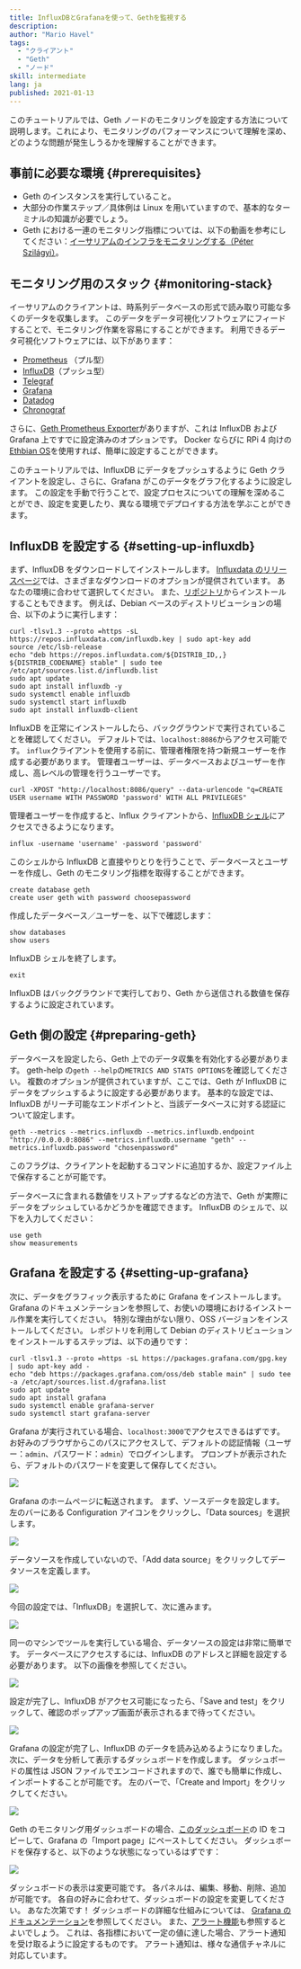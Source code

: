 ```yaml
---
title: InfluxDBとGrafanaを使って、Gethを監視する
description:
author: "Mario Havel"
tags:
  - "クライアント"
  - "Geth"
  - "ノード"
skill: intermediate
lang: ja
published: 2021-01-13
---
```


このチュートリアルでは、Geth ノードのモニタリングを設定する方法について説明します。これにより、モニタリングのパフォーマンスについて理解を深め、どのような問題が発生しうるかを理解することができます。

## 事前に必要な環境 \{#prerequisites}

- Geth のインスタンスを実行していること。
- 大部分の作業ステップ／具体例は Linux を用いていますので、基本的なターミナルの知識が必要でしょう。
- Geth における一連のモニタリング指標については、以下の動画を参考にしてください：[イーサリアムのインフラをモニタリングする（Péter Szilágyi）](https://www.youtube.com/watch?v=cOBab8IJMYI)。

## モニタリング用のスタック \{#monitoring-stack}

イーサリアムのクライアントは、時系列データベースの形式で読み取り可能な多くのデータを収集します。 このデータをデータ可視化ソフトウェアにフィードすることで、モニタリング作業を容易にすることができます。 利用できるデータ可視化ソフトウェアには、以下があります：

- [Prometheus](https://prometheus.io/) （プル型）
- [InfluxDB](https://www.influxdata.com/get-influxdb/)（プッシュ型）
- [Telegraf](https://www.influxdata.com/get-influxdb/)
- [Grafana](https://www.grafana.com/)
- [Datadog](https://www.datadoghq.com/)
- [Chronograf](https://www.influxdata.com/time-series-platform/chronograf/)

さらに、[Geth Prometheus Exporter](https://github.com/hunterlong/gethexporter)がありますが、これは InfluxDB および Grafana 上ですでに設定済みのオプションです。 Docker ならびに RPi 4 向けの[Ethbian OS](https://ethbian.org/index.html)を使用すれば、簡単に設定することができます。

このチュートリアルでは、InfluxDB にデータをプッシュするように Geth クライアントを設定し、さらに、Grafana がこのデータをグラフ化するように設定します。 この設定を手動で行うことで、設定プロセスについての理解を深めることができ、設定を変更したり、異なる環境でデプロイする方法を学ぶことができます。

## InfluxDB を設定する \{#setting-up-influxdb}

まず、InfluxDB をダウンロードしてインストールします。 [Influxdata のリリースページ](https://portal.influxdata.com/downloads/)では、さまざまなダウンロードのオプションが提供されています。 あなたの環境に合わせて選択してください。 また、[リポジトリ](https://repos.influxdata.com/)からインストールすることもできます。 例えば、Debian ベースのディストリビューションの場合、以下のように実行します：

```
curl -tlsv1.3 --proto =https -sL https://repos.influxdata.com/influxdb.key | sudo apt-key add
source /etc/lsb-release
echo "deb https://repos.influxdata.com/${DISTRIB_ID,,} ${DISTRIB_CODENAME} stable" | sudo tee /etc/apt/sources.list.d/influxdb.list
sudo apt update
sudo apt install influxdb -y
sudo systemctl enable influxdb
sudo systemctl start influxdb
sudo apt install influxdb-client
```

InfluxDB を正常にインストールしたら、バックグラウンドで実行されていることを確認してください。 デフォルトでは、`localhost:8086`からアクセス可能です。 `influx`クライアントを使用する前に、管理者権限を持つ新規ユーザーを作成する必要があります。 管理者ユーザーは、データベースおよびユーザーを作成し、高レベルの管理を行うユーザーです。

```
curl -XPOST "http://localhost:8086/query" --data-urlencode "q=CREATE USER username WITH PASSWORD 'password' WITH ALL PRIVILEGES"
```

管理者ユーザーを作成すると、Influx クライアントから、[InfluxDB シェル](https://docs.influxdata.com/influxdb/v1.8/tools/shell/)にアクセスできるようになります。

```
influx -username 'username' -password 'password'
```

このシェルから InfluxDB と直接やりとりを行うことで、データベースとユーザーを作成し、Geth のモニタリング指標を取得することができます。

```
create database geth
create user geth with password choosepassword
```

作成したデータベース／ユーザーを、以下で確認します：

```
show databases
show users
```

InfluxDB シェルを終了します。

```
exit
```

InfluxDB はバックグラウンドで実行しており、Geth から送信される数値を保存するように設定されています。

## Geth 側の設定 \{#preparing-geth}

データベースを設定したら、Geth 上でのデータ収集を有効化する必要があります。 geth-help の`geth --help`の`METRICS AND STATS OPTIONS`を確認してください。 複数のオプションが提供されていますが、ここでは、Geth が InfluxDB にデータをプッシュするように設定する必要があります。 基本的な設定では、InfluxDB がリーチ可能なエンドポイントと、当該データベースに対する認証について設定します。

```
geth --metrics --metrics.influxdb --metrics.influxdb.endpoint "http://0.0.0.0:8086" --metrics.influxdb.username "geth" --metrics.influxdb.password "chosenpassword"
```

このフラグは、クライアントを起動するコマンドに追加するか、設定ファイル上で保存することが可能です。

データベースに含まれる数値をリストアップするなどの方法で、Geth が実際にデータをプッシュしているかどうかを確認できます。 InfluxDB のシェルで、以下を入力してください：

```
use geth
show measurements
```

## Grafana を設定する \{#setting-up-grafana}

次に、データをグラフィック表示するために Grafana をインストールします。 Grafana のドキュメンテーションを参照して、お使いの環境におけるインストール作業を実行してください。 特別な理由がない限り、OSS バージョンをインストールしてください。 レポジトリを利用して Debian のディストリビューションをインストールするステップは、以下の通りです：

```
curl -tlsv1.3 --proto =https -sL https://packages.grafana.com/gpg.key | sudo apt-key add -
echo "deb https://packages.grafana.com/oss/deb stable main" | sudo tee -a /etc/apt/sources.list.d/grafana.list
sudo apt update
sudo apt install grafana
sudo systemctl enable grafana-server
sudo systemctl start grafana-server
```

Grafana が実行されている場合、`localhost:3000`でアクセスできるはずです。 お好みのブラウザからこのパスにアクセスして、デフォルトの認証情報（ユーザー：`admin`、パスワード：`admin`）でログインします。 プロンプトが表示されたら、デフォルトのパスワードを変更して保存してください。

![](./grafana1.png)

Grafana のホームページに転送されます。 まず、ソースデータを設定します。 左のバーにある Configuration アイコンをクリックし、「Data sources」を選択します。

![](./grafana2.png)

データソースを作成していないので、「Add data source」をクリックしてデータソースを定義します。

![](./grafana3.png)

今回の設定では、「InfluxDB」を選択して、次に進みます。

![](./grafana4.png)

同一のマシンでツールを実行している場合、データソースの設定は非常に簡単です。 データベースにアクセスするには、InfluxDB のアドレスと詳細を設定する必要があります。 以下の画像を参照してください。

![](./grafana5.png)

設定が完了し、InfluxDB がアクセス可能になったら、「Save and test」をクリックして、確認のポップアップ画面が表示されるまで待ってください。

![](./grafana6.png)

Grafana の設定が完了し、InfluxDB のデータを読み込めるようになりました。 次に、データを分析して表示するダッシュボードを作成します。 ダッシュボードの属性は JSON ファイルでエンコードされますので、誰でも簡単に作成し、インポートすることが可能です。 左のバーで、「Create and Import」をクリックしてください。

![](./grafana7.png)

Geth のモニタリング用ダッシュボードの場合、[このダッシュボード](https://grafana.com/grafana/dashboards/13877/)の ID をコピーして、Grafana の「Import page」にペーストしてください。 ダッシュボードを保存すると、以下のような状態になっているはずです：

![](./grafana8.png)

ダッシュボードの表示は変更可能です。 各パネルは、編集、移動、削除、追加が可能です。 各自の好みに合わせて、ダッシュボードの設定を変更してください。 あなた次第です！ ダッシュボードの詳細な仕組みについては、 [Grafana のドキュメンテーション](https://grafana.com/docs/grafana/latest/dashboards/)を参照してください。 また、[アラート機能](https://grafana.com/docs/grafana/latest/alerting/)も参照するとよいでしょう。 これは、各指標において一定の値に達した場合、アラート通知を受け取るように設定するものです。 アラート通知は、様々な通信チャネルに対応しています。
